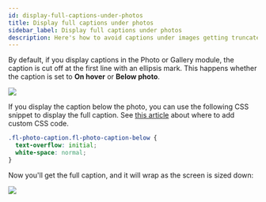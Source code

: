 ```yaml
---
id: display-full-captions-under-photos
title: Display full captions under photos
sidebar_label: Display full captions under photos
description: Here's how to avoid captions under images getting truncated in the Photo or Gallery module.
---
```


By default, if you display captions in the Photo or Gallery module, the
caption is cut off at the first line with an ellipsis mark. This happens
whether the caption is set to **On hover** or **Below photo**.

![](/img/how-to-tips-display-full-caption-1.jpg)

If you display the caption below the photo, you can use the following CSS
snippet to display the full caption. See [this article](/beaver-builder/styles/code/custom-css.md) about where to add custom CSS code.

```css
.fl-photo-caption.fl-photo-caption-below {
  text-overflow: initial;
  white-space: normal;
}
```

Now you'll get the full caption, and it will wrap as the screen is sized down:

![](/img/how-to-tips-display-full-caption-2.jpg)

